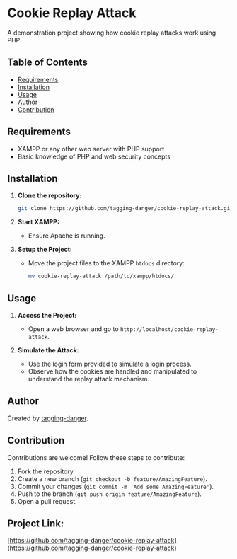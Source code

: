 # Cookie Replay Attack

A demonstration project showing how cookie replay attacks work using PHP.

## Table of Contents

- [Requirements](#requirements)
- [Installation](#installation)
- [Usage](#usage)
- [Author](#author)
- [Contribution](#Contribution)

## Requirements

- XAMPP or any other web server with PHP support
- Basic knowledge of PHP and web security concepts

## Installation

1. **Clone the repository:**
   ```sh
   git clone https://github.com/tagging-danger/cookie-replay-attack.git

2. **Start XAMPP:**
   - Ensure Apache is running.

3. **Setup the Project:**
   - Move the project files to the XAMPP `htdocs` directory:
     ```sh
     mv cookie-replay-attack /path/to/xampp/htdocs/

## Usage

1. **Access the Project:**
   - Open a web browser and go to `http://localhost/cookie-replay-attack`.

2. **Simulate the Attack:**
   - Use the login form provided to simulate a login process.
   - Observe how the cookies are handled and manipulated to understand the replay attack mechanism.

## Author

Created by [tagging-danger](https://github.com/tagging-danger).

## Contribution

Contributions are welcome! Follow these steps to contribute:

1. Fork the repository.
2. Create a new branch (`git checkout -b feature/AmazingFeature`).
3. Commit your changes (`git commit -m 'Add some AmazingFeature'`).
4. Push to the branch (`git push origin feature/AmazingFeature`).
5. Open a pull request.

## Project Link:
[https://github.com/tagging-danger/cookie-replay-attack](https://github.com/tagging-danger/cookie-replay-attack)
